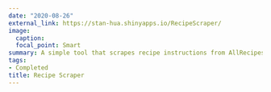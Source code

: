 ```yaml
---
date: "2020-08-26"
external_link: https://stan-hua.shinyapps.io/RecipeScraper/
image:
  caption: 
  focal_point: Smart
summary: A simple tool that scrapes recipe instructions from AllRecipes and places it in a simple recipe format. Made with R, shiny, flexdashboard, and shinyapps.io
tags:
- Completed
title: Recipe Scraper
---
```

